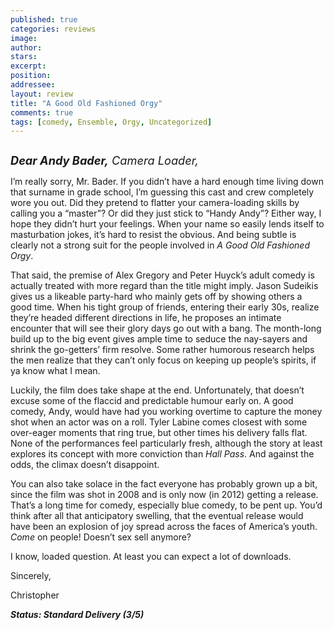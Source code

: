 ```yaml
---
published: true
categories: reviews
image:
author: 
stars: 
excerpt: 
position: 
addressee: 
layout: review
title: "A Good Old Fashioned Orgy"
comments: true
tags: [comedy, Ensemble, Orgy, Uncategorized]
---
```

<div><p><span class="full-image-block ssNonEditable"><span><a href="/letters/2012/7/26/a-good-old-fashioned-orgy.html"><img src="http://static.squarespace.com/static/5005f6bcc4aa41161b33e89e/5329cf1fe4b07c068ebf74de/5329cf1fe4b07c068ebf75e4/1343334088577/A%20Good%20Old%20Fashion%20Orgy.jpg" alt="" /></a></span></span></p>
<p><span style="font-size:130%;"><em><strong>Dear Andy Bader,</strong> Camera Loader,</em></span></p>
<p>I&rsquo;m really sorry, Mr. Bader. If you didn&rsquo;t have a hard enough time living down that surname in grade school, I&rsquo;m guessing this cast and crew completely wore you out. Did they pretend to flatter your camera-loading skills by calling you a &ldquo;master&rdquo;? Or did they just stick to &ldquo;Handy Andy&rdquo;? Either way, I hope they didn&rsquo;t hurt your feelings. When your name so easily lends itself to masturbation jokes, it&rsquo;s hard to resist the obvious. And being subtle is clearly not a strong suit for the people involved in <em>A Good Old Fashioned Orgy</em>.</p>
<p>That said, the premise of Alex Gregory and Peter Huyck&rsquo;s adult comedy is actually treated with more regard than the title might imply. Jason Sudeikis gives us a likeable party-hard who mainly gets off by showing others a good time. When his tight group of friends, entering their early 30s, realize they&rsquo;re headed different directions in life, he proposes an intimate encounter that will see their glory days go out with a bang. The month-long build up to the big event gives ample time to seduce the nay-sayers and shrink the go-getters&rsquo; firm resolve. Some rather humorous research helps the men realize that they can&rsquo;t only focus on keeping up people&rsquo;s spirits, if ya know what I mean.</p>
<p>Luckily, the film does take shape at the end. Unfortunately, that doesn&rsquo;t excuse some of the flaccid and predictable humour early on. A good comedy, Andy, would have had you working overtime to capture the money shot when an actor was on a roll. Tyler Labine comes closest with some over-eager moments that ring true, but other times his delivery falls flat. None of the performances feel particularly fresh, although the story at least explores its concept with more conviction than <em>Hall Pass</em>. And against the odds, the climax doesn&rsquo;t disappoint.</p>
<p>You can also take solace in the fact everyone has probably grown up a bit, since the film was shot in 2008 and is only now (in 2012) getting a release. That&rsquo;s a long time for comedy, especially blue comedy, to be pent up. You&rsquo;d think after all that anticipatory swelling, that the eventual release would have been an explosion of joy spread across the faces of America&rsquo;s youth. <em>Come</em> on people! Doesn&rsquo;t sex sell anymore?</p>
<p>I know, loaded question. At least you can expect a lot of downloads.</p>
<p>Sincerely,</p>
<p>Christopher</p>
<p><strong><em>Status: Standard Delivery (3/5)</em></strong></p></div>
